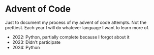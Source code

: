 # Advent of Code
Just to document my process of my advent of code attempts. Not the prettiest. Each year I will do whatever language I want to learn more of.

* 2022: Python, partially complete because I forgot about it
* 2023: Didn't participate
* 2024: Python
